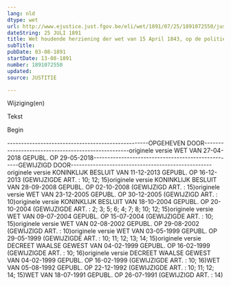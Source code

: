 ```yaml
---
lang: nld
dtype: wet
url: http://www.ejustice.just.fgov.be/eli/wet/1891/07/25/1891072550/justel
dateString: 25 JULI 1891
title: Wet houdende herziening der wet van 15 April 1843, op de politie der spoorwegen
subTitle: 
pubDate: 03-08-1891
startDate: 13-08-1891
number: 1891072550
updated: 
source: JUSTITIE

---
```


 
 Wijziging(en) 
 
 
 Tekst 

 
 

 Begin 
 

---------------------------------------------------OPGEHEVEN DOOR---------------------------------------------------originele versie WET VAN 27-04-2018 GEPUBL. OP 29-05-2018---------------------------------------------------GEWIJZIGD DOOR---------------------------------------------------originele versie KONINKLIJK BESLUIT VAN 11-12-2013 GEPUBL. OP 16-12-2013
(GEWIJZIGDE ART. : 10; 12; 15)originele versie KONINKLIJK BESLUIT VAN 28-09-2008 GEPUBL. OP 02-10-2008
(GEWIJZIGD ART. : 15)originele versie WET VAN 23-12-2005 GEPUBL. OP 30-12-2005
(GEWIJZIGD ART. : 10)originele versie KONINKLIJK BESLUIT VAN 18-10-2004 GEPUBL. OP 20-10-2004
(GEWIJZIGDE ART. : 2; 3; 5; 6; 4; 7; 8; 10; 12; 15)originele versie WET VAN 09-07-2004 GEPUBL. OP 15-07-2004
(GEWIJZIGDE ART. : 10; 15)originele versie WET VAN 02-08-2002 GEPUBL. OP 29-08-2002
(GEWIJZIGD ART. : 10)originele versie WET VAN 03-05-1999 GEPUBL. OP 29-05-1999
(GEWIJZIGDE ART. : 10; 11; 12; 13; 14; 15)originele versie DECREET WAALSE GEWEST VAN 04-02-1999 GEPUBL. OP 16-02-1999
(GEWIJZIGDE ART. : 10; 16)originele versie DECREET WAALSE GEWEST VAN 04-02-1999 GEPUBL. OP 16-02-1999
(GEWIJZIGDE ART. : 10; 16)WET VAN 05-08-1992 GEPUBL. OP 22-12-1992
(GEWIJZIGDE ART. : 10; 11; 12; 14; 15)WET VAN 18-07-1991 GEPUBL. OP 26-07-1991
(GEWIJZIGD ART. : 14)

